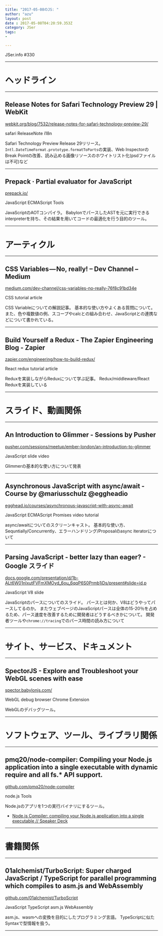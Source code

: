 ```yaml
---
title: "2017-05-08のJS: "
author: "azu"
layout: post
date : 2017-05-08T04:20:59.353Z
category: JSer
tags:
-

---
```


JSer.info #330

----

<h1 class="site-genre">ヘッドライン</h1>

----

## Release Notes for Safari Technology Preview 29 | WebKit
[webkit.org/blog/7532/release-notes-for-safari-technology-preview-29/](https://webkit.org/blog/7532/release-notes-for-safari-technology-preview-29/ "Release Notes for Safari Technology Preview 29 | WebKit")
<p class="jser-tags jser-tag-icon"><span class="jser-tag">safari</span> <span class="jser-tag">ReleaseNote</span> <span class="jser-tag">i18n</span></p>

Safari Technology Preview Release 29リリース。
`Intl.DateTimeFormat.prototype.formatToParts`の実装、Web InspectorのBreak Pointの改善、読み込める画像リソースのホワイトリスト化(psdファイルは不可)など


----

## Prepack · Partial evaluator for JavaScript
[prepack.io/](https://prepack.io/ "Prepack · Partial evaluator for JavaScript")
<p class="jser-tags jser-tag-icon"><span class="jser-tag">JavaScript</span> <span class="jser-tag">ECMAScript</span> <span class="jser-tag">Tools</span></p>

JavaScriptのAOTコンパイラ。
BabylonでパースしたASTを元に実行できるinterpreterを持ち、その結果を用いてコードの最適化を行う目的のツール。


----
<h1 class="site-genre">アーティクル</h1>

----

## CSS Variables — No, really! – Dev Channel – Medium
[medium.com/dev-channel/css-variables-no-really-76f8c91bd34e](https://medium.com/dev-channel/css-variables-no-really-76f8c91bd34e "CSS Variables — No, really! – Dev Channel – Medium")
<p class="jser-tags jser-tag-icon"><span class="jser-tag">CSS</span> <span class="jser-tag">tutorial</span> <span class="jser-tag">article</span></p>

CSS Variableについての解説記事。
基本的な使い方やよくある質問について。
また、色や複数値の例、スコープやcalcとの組み合わせ、JavaScriptとの連携などについて書かれている。


----

## Build Yourself a Redux - The Zapier Engineering Blog - Zapier
[zapier.com/engineering/how-to-build-redux/](https://zapier.com/engineering/how-to-build-redux/ "Build Yourself a Redux - The Zapier Engineering Blog - Zapier")
<p class="jser-tags jser-tag-icon"><span class="jser-tag">React</span> <span class="jser-tag">redux</span> <span class="jser-tag">tutorial</span> <span class="jser-tag">article</span></p>

Reduxを実装しながらReduxについて学ぶ記事。
Redux/middleware/React Reduxを実装している


----
<h1 class="site-genre">スライド、動画関係</h1>

----

## An Introduction to Glimmer - Sessions by Pusher
[pusher.com/sessions/meetup/ember-london/an-introduction-to-glimmer](https://pusher.com/sessions/meetup/ember-london/an-introduction-to-glimmer "An Introduction to Glimmer - Sessions by Pusher")
<p class="jser-tags jser-tag-icon"><span class="jser-tag">JavaScript</span> <span class="jser-tag">slide</span> <span class="jser-tag">video</span></p>

Glimmerの基本的な使い方について発表


----

## Asynchronous JavaScript with async/await - Course by @mariusschulz @eggheadio
[egghead.io/courses/asynchronous-javascript-with-async-await](https://egghead.io/courses/asynchronous-javascript-with-async-await "Asynchronous JavaScript with async/await - Course by @mariusschulz @eggheadio")
<p class="jser-tags jser-tag-icon"><span class="jser-tag">JavaScript</span> <span class="jser-tag">ECMAScript</span> <span class="jser-tag">Promises</span> <span class="jser-tag">video</span> <span class="jser-tag">tutorial</span></p>

async/awaitについてのスクリーンキャスト。
基本的な使い方、Sequntially/Concurrently、エラーハンドリング/Proposalのasync iteratorについて


----

## Parsing JavaScript - better lazy than eager? - Google スライド
[docs.google.com/presentation/d/1b-ALt6W01nIxutFVFmXMOyd\_6ou\_6qqP6S0Prmb1iDs/present#slide&#x3D;id.p](https://docs.google.com/presentation/d/1b-ALt6W01nIxutFVFmXMOyd_6ou_6qqP6S0Prmb1iDs/present#slide&#x3D;id.p "Parsing JavaScript - better lazy than eager? - Google スライド")
<p class="jser-tags jser-tag-icon"><span class="jser-tag">JavaScript</span> <span class="jser-tag">V8</span> <span class="jser-tag">slide</span></p>

JavaScriptのパースについてのスライド。
パースとは何か、V8はどうやってパースしてるのか。
またウェブページのJavaScriptパースは全体の15-20％を占めるため、パース速度を改善するために開発者はどうするべきかについて。
開発者ツールや`chrome://tracing`でのパース時間の読み方について


----
<h1 class="site-genre">サイト、サービス、ドキュメント</h1>

----

## SpectorJS - Explore and Troubleshoot your WebGL scenes with ease
[spector.babylonjs.com/](http://spector.babylonjs.com/ "SpectorJS - Explore and Troubleshoot your WebGL scenes with ease")
<p class="jser-tags jser-tag-icon"><span class="jser-tag">WebGL</span> <span class="jser-tag">debug</span> <span class="jser-tag">browser</span> <span class="jser-tag">Chrome</span> <span class="jser-tag">Extension</span></p>

WebGLのデバッグツール。


----
<h1 class="site-genre">ソフトウェア、ツール、ライブラリ関係</h1>

----

## pmq20/node-compiler: Compiling your Node.js application into a single executable with dynamic require and all fs.\* API support.
[github.com/pmq20/node-compiler](https://github.com/pmq20/node-compiler "pmq20/node-compiler: Compiling your Node.js application into a single executable with dynamic require and all fs.\* API support.")
<p class="jser-tags jser-tag-icon"><span class="jser-tag">node.js</span> <span class="jser-tag">Tools</span></p>

Node.jsのアプリを1つの実行バイナリにするツール。

- [Node.js Compiler: compiling your Node.js application into a single executable // Speaker Deck](https://speakerdeck.com/pmq20/node-dot-js-compiler-compiling-your-node-dot-js-application-into-a-single-executable "Node.js Compiler: compiling your Node.js application into a single executable // Speaker Deck")

----
<h1 class="site-genre">書籍関係</h1>

----

## 01alchemist/TurboScript: Super charged JavaScript / TypeScript for parallel programming which compiles to asm.js and WebAssembly
[github.com/01alchemist/TurboScript](https://github.com/01alchemist/TurboScript "01alchemist/TurboScript: Super charged JavaScript / TypeScript for parallel programming which compiles to asm.js and WebAssembly")
<p class="jser-tags jser-tag-icon"><span class="jser-tag">JavaScript</span> <span class="jser-tag">TypeScript</span> <span class="jser-tag">asm.js</span> <span class="jser-tag">WebAssembly</span></p>

asm.js、wasmへの変換を目的にしたプログラミング言語。
TypeScriptに似たSyntaxで型情報を扱う。


----
